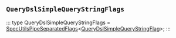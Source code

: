 ## `QueryDslSimpleQueryStringFlags`
:::
type QueryDslSimpleQueryStringFlags = [SpecUtilsPipeSeparatedFlags](./SpecUtilsPipeSeparatedFlags.md)<[QueryDslSimpleQueryStringFlag](./QueryDslSimpleQueryStringFlag.md)>;
:::
